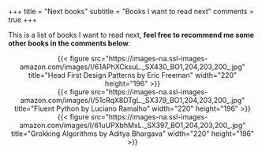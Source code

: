 +++
title = "Next books"
subtitle = "Books I want to read next"
comments = true
+++

This is a list of books I want to read next, **feel free to recommend me some other books in the comments below**:

<center>{{< figure src="https://images-na.ssl-images-amazon.com/images/I/61APhXCksuL._SX430_BO1,204,203,200_.jpg"
title="Head First Design Patterns by Eric Freeman" width="220" height="196" >}}</center>
<center>{{< figure src="https://images-na.ssl-images-amazon.com/images/I/51cRqX8DTgL._SX379_BO1,204,203,200_.jpg"
title="Fluent Python by Luciano Ramalho" width="220" height="196" >}}</center>
<center>{{< figure src="https://images-na.ssl-images-amazon.com/images/I/61uUPXbhMxL._SX397_BO1,204,203,200_.jpg"
title="Grokking Algorithms by Aditya Bhargava" width="220" height="196" >}}</center>

